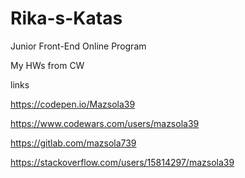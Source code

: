 # Rika-s-Katas

Junior Front-End Online Program

My HWs from CW

links

https://codepen.io/Mazsola39

https://www.codewars.com/users/mazsola39

https://gitlab.com/mazsola739

https://stackoverflow.com/users/15814297/mazsola39
